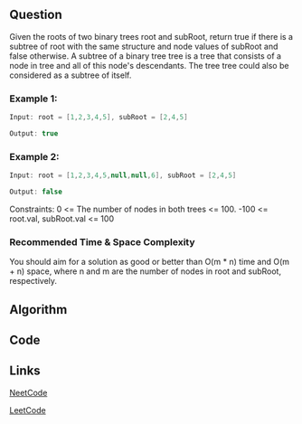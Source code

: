 ## Question
Given the roots of two binary trees root and subRoot, return true if there is a subtree of root with the same structure and node values of subRoot and false otherwise.
A subtree of a binary tree tree is a tree that consists of a node in tree and all of this node's descendants. The tree tree could also be considered as a subtree of itself.
### Example 1:



```java
Input: root = [1,2,3,4,5], subRoot = [2,4,5]

Output: true

```
### Example 2:



```java
Input: root = [1,2,3,4,5,null,null,6], subRoot = [2,4,5]

Output: false

```
Constraints:
0 <= The number of nodes in both trees <= 100.
-100 <= root.val, subRoot.val <= 100


### Recommended Time & Space Complexity

You should aim for a solution as good or better than O(m * n) time and O(m + n) space, where n and m are the number of nodes in root and subRoot, respectively.





## Algorithm

## Code

## Links

[NeetCode](https://neetcode.io/problems/subtree-of-a-binary-tree)

[LeetCode](https://leetcode.com/problems/subtree-of-a-binary-tree)
